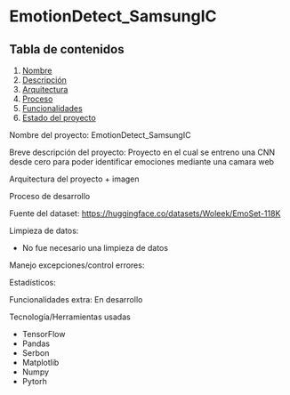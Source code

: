 # EmotionDetect_SamsungIC

## Tabla de contenidos

1. [Nombre](#Nombre)
2. [Descripción](#descripción)
3. [Arquitectura](#Arquitectura)
4. [Proceso](#Proceso)
5. [Funcionalidades](#Funcionalidades)
6. [Estado del proyecto](#EstadoDelProyecto)


Nombre del proyecto: EmotionDetect_SamsungIC

Breve descripción del proyecto:
    Proyecto en el cual se entreno una CNN desde cero para poder identificar emociones mediante una camara web

Arquitectura del proyecto + imagen

Proceso de desarrollo

Fuente del dataset: https://huggingface.co/datasets/Woleek/EmoSet-118K

Limpieza de datos:
  - No fue necesario una limpieza de datos

Manejo excepciones/control errores:

Estadísticos:

Funcionalidades extra:
    En desarrollo

Tecnología/Herramientas usadas
- TensorFlow
- Pandas
- Serbon
- Matplotlib
- Numpy
- Pytorh
